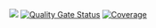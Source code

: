 ![](https://github.com/mballoni/boot-validator/workflows/Build%20Pipeline/badge.svg)
[![Quality Gate Status](https://sonarcloud.io/api/project_badges/measure?project=br.com.mballoni%3Avalidator-boot%3Avalidator-boot-core&metric=alert_status)](https://sonarcloud.io/dashboard?id=br.com.mballoni%3Avalidator-boot%3Avalidator-boot-core)
[![Coverage](https://sonarcloud.io/api/project_badges/measure?project=br.com.mballoni%3Avalidator-boot%3Avalidator-boot-core&metric=coverage)](https://sonarcloud.io/dashboard?id=br.com.mballoni%3Avalidator-boot%3Avalidator-boot-core)